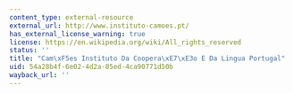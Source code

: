 ```yaml
---
content_type: external-resource
external_url: http://www.instituto-camoes.pt/
has_external_license_warning: true
license: https://en.wikipedia.org/wiki/All_rights_reserved
status: ''
title: "Cam\xF5es Instituto Da Coopera\xE7\xE3o E Da Lingua Portugal"
uid: 54a28b4f-6e02-4d2a-85ed-4ca90771d50b
wayback_url: ''
---
```

